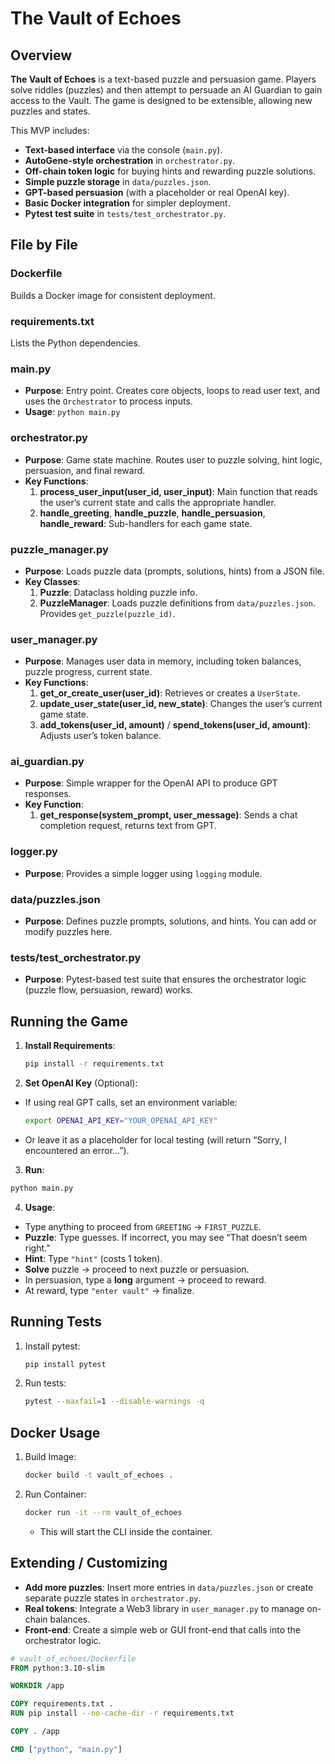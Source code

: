 # The Vault of Echoes 

## Overview

**The Vault of Echoes** is a text-based puzzle and persuasion game. Players solve riddles (puzzles) and then attempt to persuade an AI Guardian to gain access to the Vault. The game is designed to be extensible, allowing new puzzles and states.

This MVP includes:

- **Text-based interface** via the console (`main.py`).
- **AutoGene-style orchestration** in `orchestrator.py`.
- **Off-chain token logic** for buying hints and rewarding puzzle solutions.
- **Simple puzzle storage** in `data/puzzles.json`.
- **GPT-based persuasion** (with a placeholder or real OpenAI key).
- **Basic Docker integration** for simpler deployment.
- **Pytest test suite** in `tests/test_orchestrator.py`.

## File by File

### Dockerfile
Builds a Docker image for consistent deployment.

### requirements.txt
Lists the Python dependencies.

### main.py
- **Purpose**: Entry point. Creates core objects, loops to read user text, and uses the `Orchestrator` to process inputs.
- **Usage**: `python main.py`

### orchestrator.py
- **Purpose**: Game state machine. Routes user to puzzle solving, hint logic, persuasion, and final reward.
- **Key Functions**:
  1. **process_user_input(user_id, user_input)**: Main function that reads the user’s current state and calls the appropriate handler.
  2. **handle_greeting**, **handle_puzzle**, **handle_persuasion**, **handle_reward**: Sub-handlers for each game state.

### puzzle_manager.py
- **Purpose**: Loads puzzle data (prompts, solutions, hints) from a JSON file.
- **Key Classes**:
  1. **Puzzle**: Dataclass holding puzzle info.
  2. **PuzzleManager**: Loads puzzle definitions from `data/puzzles.json`. Provides `get_puzzle(puzzle_id)`.

### user_manager.py
- **Purpose**: Manages user data in memory, including token balances, puzzle progress, current state.
- **Key Functions**:
  1. **get_or_create_user(user_id)**: Retrieves or creates a `UserState`.
  2. **update_user_state(user_id, new_state)**: Changes the user’s current game state.
  3. **add_tokens(user_id, amount)** / **spend_tokens(user_id, amount)**: Adjusts user’s token balance.

### ai_guardian.py
- **Purpose**: Simple wrapper for the OpenAI API to produce GPT responses. 
- **Key Function**:
  1. **get_response(system_prompt, user_message)**: Sends a chat completion request, returns text from GPT.

### logger.py
- **Purpose**: Provides a simple logger using `logging` module.

### data/puzzles.json
- **Purpose**: Defines puzzle prompts, solutions, and hints. You can add or modify puzzles here.

### tests/test_orchestrator.py
- **Purpose**: Pytest-based test suite that ensures the orchestrator logic (puzzle flow, persuasion, reward) works.

## Running the Game

1. **Install Requirements**:
   ```bash
   pip install -r requirements.txt
   ```
   
   

2. **Set OpenAI Key** (Optional):

- If using real GPT calls, set an environment variable:

  ```bash
  export OPENAI_API_KEY="YOUR_OPENAI_API_KEY"
  ```

- Or leave it as a placeholder for local testing (will return “Sorry, I encountered an error…”).

3. **Run**:

```bash
python main.py
```

4. **Usage**:

- Type anything to proceed from `GREETING` → `FIRST_PUZZLE`.
- **Puzzle**: Type guesses. If incorrect, you may see “That doesn’t seem right.”
- **Hint**: Type `"hint"` (costs 1 token).
- **Solve** puzzle → proceed to next puzzle or persuasion.
- In persuasion, type a **long** argument → proceed to reward.
- At reward, type `"enter vault"` → finalize.

## Running Tests

1. Install pytest:

   ```bash
   pip install pytest
   ```

2. Run tests:

   ```bash
   pytest --maxfail=1 --disable-warnings -q
   ```

## Docker Usage

1. Build Image:

   ```bash
   docker build -t vault_of_echoes .
   ```

2. Run Container:

   ```bash
   docker run -it --rm vault_of_echoes
   ```

   - This will start the CLI inside the container.

## Extending / Customizing

- **Add more puzzles**: Insert more entries in `data/puzzles.json` or create separate puzzle states in `orchestrator.py`.
- **Real tokens**: Integrate a Web3 library in `user_manager.py` to manage on-chain balances.
- **Front-end**: Create a simple web or GUI front-end that calls into the orchestrator logic.


```dockerfile
# vault_of_echoes/Dockerfile
FROM python:3.10-slim

WORKDIR /app

COPY requirements.txt .
RUN pip install --no-cache-dir -r requirements.txt

COPY . /app

CMD ["python", "main.py"]
